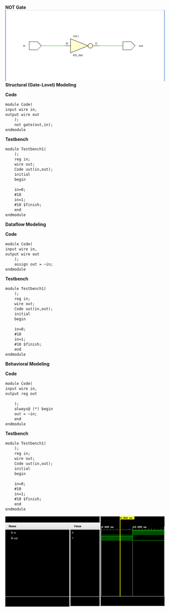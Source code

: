 **NOT Gate**
![Schematic](Notsche.png)
**Structural (Gate-Level) Modeling**

**Code** 
```
module Code(
input wire in,
output wire out
    );
    not gate(out,in);
endmodule
```

**Testbench**
```
module Testbench1(
    );
    reg in;
    wire out;
    Code uut(in,out); 
    initial 
    begin 
    
    in=0;
    #10 
    in=1;
    #10 $finish;
    end
endmodule
```

**Dataflow Modeling**

**Code**
```
module Code(
input wire in,
output wire out
    );
    assign out = ~in;
endmodule
```
**Testbench**
```
module Testbench1(
    );
    reg in;
    wire out;
    Code uut(in,out);
    initial 
    begin 
    
    in=0;
    #10 
    in=1;
    #10 $finish;
    end
endmodule
```
**Behavioral Modeling**

**Code**
```
module Code(
input wire in,
output reg out

    );
    always@ (*) begin
    out = ~in;
    end
endmodule
```
**Testbench**
```
module Testbench1(
    );
    reg in;
    wire out;
    Code uut(in,out);
    initial 
    begin 
    
    in=0;
    #10 
    in=1;
    #10 $finish;
    end
endmodule
```

![Testbench](NotgateG.png)
